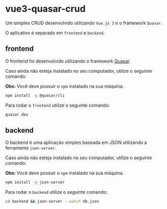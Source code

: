 # vue3-quasar-crud

Um simples CRUD desenvolvido utilizando `Vue.js 3` e o framework `Quasar`.

O aplicativo é separado em `frontend` e `backend`.

## frontend

O frontend foi desenvolvido utilizando o framework [Quasar](https://quasar.dev/).

Caso ainda não esteja instalado no seu computador, utilize o seguinte comando:

**Obs:** Você deve possuir o `npm` instalado na sua máquina.

```sh
npm install -g @quasar/cli
```

Para rodar o `frontend` utilize o seguinte comando:

```sh
quasar dev
```

## backend

O backend é uma aplicação simples baseada em JSON utilizando a ferramenta `json-server`.

Caso ainda não esteja instalado no seu computador, utilize o seguinte comando:

**Obs:** Você deve possuir o `npm` instalado na sua máquina.

```sh
npm install -g json-server
```

Para rodar o `backend` utilize o seguinte comando:

```sh
cd backend && json-server --watch db.json
```
